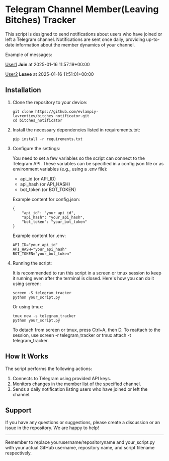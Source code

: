 # Telegram Channel Member(Leaving Bitches) Tracker

This script is designed to send notifications about users who have joined or left a Telegram channel. Notifications are sent once daily, providing up-to-date information about the member dynamics of your channel.

Example of messages:

[User1](link1) **Join** at 2025-01-16 11:57:19+00:00

[User2](link2) **Leave** at 2025-01-16 11:51:01+00:00

## Installation

1. Clone the repository to your device:

    ```
    git clone https://github.com/evlampiy-lavrentiev/bitches_notificator.git
    cd bitches_notificator
    ```

2. Install the necessary dependencies listed in requirements.txt:

    ```
    pip install -r requirements.txt
    ```

3. Configure the settings:

    You need to set a few variables so the script can connect to the Telegram API. These variables can be specified in a config.json file or as environment variables (e.g., using a .env file):

    - api_id (or API_ID)
    - api_hash (or API_HASH)
    - bot_token (or BOT_TOKEN)

    Example content for config.json:

    ```
    {
        "api_id": "your_api_id",
        "api_hash": "your_api_hash",
        "bot_token": "your_bot_token"
    }
    ```

    Example content for .env:


    ```
    API_ID="your_api_id"
    API_HASH="your_api_hash"
    BOT_TOKEN="your_bot_token"
    ```


4. Running the script:

    It is recommended to run this script in a screen or tmux session to keep it running even after the terminal is closed. Here's how you can do it using screen:

    ```
    screen -S telegram_tracker
    python your_script.py
    ```

    Or using tmux:

    ```
    tmux new -s telegram_tracker
    python your_script.py
    ```

    To detach from screen or tmux, press Ctrl+A, then D. To reattach to the session, use screen -r telegram_tracker or tmux attach -t telegram_tracker.


## How It Works

The script performs the following actions:

1. Connects to Telegram using provided API keys.
2. Monitors changes in the member list of the specified channel.
3. Sends a daily notification listing users who have joined or left the channel.

## Support

If you have any questions or suggestions, please create a discussion or an issue in the repository. We are happy to help!

---

Remember to replace yourusername/repositoryname and your_script.py with your actual GitHub username, repository name, and script filename respectively.

